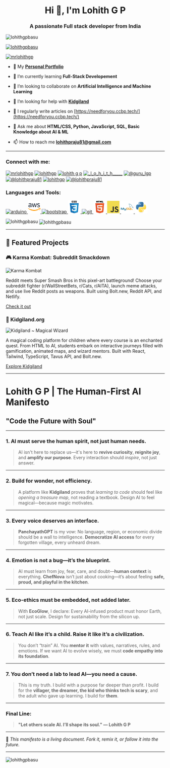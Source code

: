 <h1 align="center">Hi 👋, I'm Lohith G P</h1>
<h3 align="center">A passionate Full stack developer from India</h3>

<p align="left"> <img src="https://komarev.com/ghpvc/?username=lohithgpbasu&label=Profile%20views&color=0e75b6&style=flat" alt="lohithgpbasu" /> </p>

<p align="left"> <a href="https://github.com/ryo-ma/github-profile-trophy"><img src="https://github-profile-trophy.vercel.app/?username=lohithgpbasu" alt="lohithgpbasu" /></a> </p>

<p align="left"> <a href="https://twitter.com/mrlohithgp" target="blank"><img src="https://img.shields.io/twitter/follow/mrlohithgp?logo=twitter&style=for-the-badge" alt="mrlohithgp" /></a> </p>

- 🙎 My **[Personal Portfolio](https://lohithgp-portfolio.netlify.app)**

- 🌱 I’m currently learning **Full-Stack Developement**

- 👯 I’m looking to collaborate on **Artificial Intelligence and Machine Learning**

- 🤝 I’m looking for help with **[Kidgiland](https://kidgiland.org)**

- 📝 I regularly write articles on [https://needforyou.ccbp.tech/](https://needforyou.ccbp.tech/)

- 💬 Ask me about **HTML/CSS, Python, JavaScript, SQL, Basic Knowledge about AI & ML**

- 📫 How to reach me **lohithpraju81@gmail.com**

---

<h3 align="left">Connect with me:</h3>
<p align="left">
<a href="https://twitter.com/mrlohithgp" target="blank"><img align="center" src="https://raw.githubusercontent.com/rahuldkjain/github-profile-readme-generator/master/src/images/icons/Social/twitter.svg" alt="mrlohithgp" height="30" width="40" /></a>
<a href="https://kaggle.com/lohithgp" target="blank"><img align="center" src="https://raw.githubusercontent.com/rahuldkjain/github-profile-readme-generator/master/src/images/icons/Social/kaggle.svg" alt="lohithgp" height="30" width="40" /></a>
<a href="https://fb.com/lohith g p" target="blank"><img align="center" src="https://raw.githubusercontent.com/rahuldkjain/github-profile-readme-generator/master/src/images/icons/Social/facebook.svg" alt="lohith g p" height="30" width="40" /></a>
<a href="https://instagram.com/_l_o_h_i_t_h_____" target="blank"><img align="center" src="https://raw.githubusercontent.com/rahuldkjain/github-profile-readme-generator/master/src/images/icons/Social/instagram.svg" alt="_l_o_h_i_t_h_____" height="30" width="40" /></a>
<a href="https://www.youtube.com/c/@guru_lgp" target="blank"><img align="center" src="https://raw.githubusercontent.com/rahuldkjain/github-profile-readme-generator/master/src/images/icons/Social/youtube.svg" alt="@guru_lgp" height="30" width="40" /></a>
<a href="https://www.hackerrank.com/@lohithpraju81" target="blank"><img align="center" src="https://raw.githubusercontent.com/rahuldkjain/github-profile-readme-generator/master/src/images/icons/Social/hackerrank.svg" alt="@lohithpraju81" height="30" width="40" /></a>
<a href="https://codeforces.com/profile/lohithgp" target="blank"><img align="center" src="https://raw.githubusercontent.com/rahuldkjain/github-profile-readme-generator/master/src/images/icons/Social/codeforces.svg" alt="lohithgp" height="30" width="40" /></a>
<a href="https://www.leetcode.com/@lohithpraju81" target="blank"><img align="center" src="https://raw.githubusercontent.com/rahuldkjain/github-profile-readme-generator/master/src/images/icons/Social/leet-code.svg" alt="@lohithpraju81" height="30" width="40" /></a>
</p>

<h3 align="left">Languages and Tools:</h3> <p align="left"> 
<a href="https://www.arduino.cc/" target="_blank" rel="noreferrer"> <img src="https://cdn.worldvectorlogo.com/logos/arduino-1.svg" alt="arduino" width="40" height="40"/> </a> <a href="https://aws.amazon.com" target="_blank" rel="noreferrer"> <img src="https://raw.githubusercontent.com/devicons/devicon/master/icons/amazonwebservices/amazonwebservices-original-wordmark.svg" alt="aws" width="40" height="40"/> </a> <a href="https://getbootstrap.com" target="_blank" rel="noreferrer"> <img src="https://brandlogos.net/wp-content/uploads/2016/06/bootstrap-logo-vector-download.jpg" alt="bootstrap" width="40" height="40"/> </a> <a href="https://www.w3schools.com/css/" target="_blank" rel="noreferrer"> <img src="https://raw.githubusercontent.com/devicons/devicon/master/icons/css3/css3-original-wordmark.svg" alt="css3" width="40" height="40"/> </a> <a href="https://git-scm.com/" target="_blank" rel="noreferrer"> <img src="https://www.vectorlogo.zone/logos/git-scm/git-scm-icon.svg" alt="git" width="40" height="40"/> </a> <a href="https://www.w3.org/html/" target="_blank" rel="noreferrer"> <img src="https://raw.githubusercontent.com/devicons/devicon/master/icons/html5/html5-original-wordmark.svg" alt="html5" width="40" height="40"/> </a> <a href="https://developer.mozilla.org/en-US/docs/Web/JavaScript" target="_blank" rel="noreferrer"> <img src="https://raw.githubusercontent.com/devicons/devicon/master/icons/javascript/javascript-original.svg" alt="javascript" width="40" height="40"/> </a> <a href="https://www.mysql.com/" target="_blank" rel="noreferrer"> <img src="https://raw.githubusercontent.com/devicons/devicon/master/icons/mysql/mysql-original-wordmark.svg" alt="mysql" width="40" height="40"/> </a> <a href="https://www.python.org" target="_blank" rel="noreferrer"> <img src="https://raw.githubusercontent.com/devicons/devicon/master/icons/python/python-original.svg" alt="python" width="40" height="40"/> </a> </p>



<p><img align="left" src="https://github-readme-stats.vercel.app/api/top-langs?username=lohithgpbasu&show_icons=true&locale=en&layout=compact" alt="lohithgpbasu" /></p>

<p>&nbsp;<img align="center" src="https://github-readme-stats.vercel.app/api?username=lohithgpbasu&show_icons=true&locale=en" alt="lohithgpbasu" /></p>

---

## 🌟 Featured Projects

### 🎮 Karma Kombat: Subreddit Smackdown

![Karma Kombat](https://res.cloudinary.com/djyotwnhe/image/upload/v1751363405/Gemini_Generated_Image_1ell6s1ell6s1ell_soccmu.jpg)

Reddit meets Super Smash Bros in this pixel-art battleground! Choose your subreddit fighter (r/WallStreetBets, r/Cats, r/AITA), launch meme attacks, and use live Reddit posts as weapons. Built using Bolt.new, Reddit API, and Netlify.

[Check it out](https://karma-kombat.netlify.app/)

### 💫 Kidgiland.org

![Kidgiland ~ Magical Wizard](https://res.cloudinary.com/djyotwnhe/image/upload/v1751363385/kidgiland1_swwc07.jpg)

A magical coding platform for children where every course is an enchanted quest. From HTML to AI, students embark on interactive journeys filled with gamification, animated maps, and wizard mentors. Built with React, Tailwind, TypeScript, Tavus API, and Bolt.new.

[Explore Kidgiland](https://kidgiland.org)

---

# Lohith G P | The Human-First AI Manifesto

## "Code the Future with Soul"

---

### 1. AI must serve the human spirit, not just human needs.

> AI isn't here to replace us—it's here to **revive curiosity**, **reignite joy**, and **amplify our purpose**. Every interaction should *inspire*, not just answer.

---

### 2. Build for wonder, not efficiency.

> A platform like **Kidgiland** proves that *learning to code* should feel like *opening a treasure map*, not reading a textbook.
> Design AI to feel magical—because magic motivates.

---

### 3. Every voice deserves an interface.

> **PanchayathGPT** is my vow:
> No language, region, or economic divide should be a wall to intelligence.
> **Democratize AI access** for every forgotten village, every unheard dream.

---

### 4. Emotion is not a bug—it’s the blueprint.

> AI must learn from joy, fear, care, and doubt—**human context** is everything.
> **ChefNova** isn’t just about cooking—it’s about feeling **safe, proud, and playful in the kitchen**.

---

### 5. Eco-ethics must be embedded, not added later.

> With **EcoGlow**, I declare:
> Every AI-infused product must honor Earth, not just scale.
> Design for sustainability from the silicon up.

---

### 6. Teach AI like it’s a child. Raise it like it’s a civilization.

> You don’t “train” AI. You **mentor it** with values, narratives, rules, and emotions.
> If we want AI to evolve wisely, we must **code empathy into its foundation**.

---

### 7. You don’t need a lab to lead AI—you need a cause.

> This is my truth. I build with a purpose far deeper than profit.
> I build for the **villager, the dreamer, the kid who thinks tech is scary**, and the adult who gave up learning.
> I build for **them**.

---

### Final Line:

> **"Let others scale AI. I’ll shape its soul." — Lohith G P**

---

📘 *This manifesto is a living document. Fork it, remix it, or follow it into the future.*


---

<p><img align="center" src="https://github-readme-streak-stats.herokuapp.com/?user=lohithgpbasu&" alt="lohithgpbasu" /></p>

